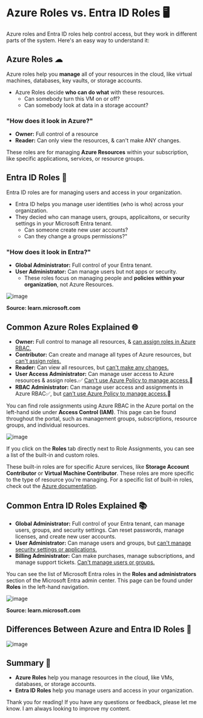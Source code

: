 # Azure Roles vs. Entra ID Roles 🖥
Azure roles and Entra ID roles help control access, but they work in different parts of the system. Here's an easy way to understand it:

## Azure Roles ☁
Azure roles help you **manage** all of your resources in the cloud, like virtual machines, databases, key vaults, or storage accounts. 
+ Azure Roles decide **who can do what** with these resources. 
    + Can somebody turn this VM on or off?
    + Can somebody look at data in a storage account?

### "How does it look in Azure?"
+ **Owner:** Full control of a resource
+ **Reader:** Can only view the resources, & can't make ANY changes. 

These roles are for managing **Azure Resources** within your subscription, like specific applications, services, or resource groups. 

## Entra ID Roles 📖
Entra ID roles are for managing users and access in your organization.
+ Entra ID helps you manage user identities (who is who) across your organization. 
+ They decied who can manage users, groups, applicaitons, or security settings in your Microsoft Entra tenant. 
    + Can someone create new user accounts?
    + Can they change a groups permissions?"

### "How does it look in Entra?"
 + **Global Administrator:** Full control of your Entra tenant.
 + **User Administrator:**  Can manage users but not apps or security.
    + These roles focus on managing people and **policies within your organization**, not Azure Resources.

![image](https://github.com/user-attachments/assets/af51151f-c84f-4ced-91c5-31c02d6e602f)

 **Source: learn.microsoft.com**

## Common Azure Roles Explained 🌐
+ **Owner:** Full control to manage all resources, & <u> can assign roles in Azure RBAC.</u> 
+ **Contributor:** Can create and manage all types of Azure resources, but <u>can't assign roles.</u>
+ **Reader:** Can view all resources, but <u>can't make any changes.</u>
+ **User Access Administrator:** Can manage user access to Azure resources & assign roles.✅ <u> Can't use Azure Policy to manage access.</u>🚫
+ **RBAC Administrator:** Can manage user access and assignments in Azure RBAC✅, but <u>can't use Azure Policy to manage access.</u>🚫

You can find role assignments using Azure RBAC in the Azure portal on the left-hand side under **Access Control (IAM)**. This page can be found throughout the portal, such as management groups, subscriptions, resource groups, and individual resources.

![image](https://github.com/user-attachments/assets/e68ce24a-2f94-444f-90fe-74f4091ca79e)

If you click on the **Roles** tab directly next to Role Assignments, you can see a list of the built-in and custom roles. 

These built-in roles are for specific Azure services, like **Storage Account Contributor** or **Virtual Machine Contributor**. These roles are more specific to the type of resource you're managing. For a specific list of built-in roles, check out the [Azure documentation](https://docs.microsoft.com/en-us/azure/role-based-access-control/built-in-roles).

## Common Entra ID Roles Explained 📚
+ **Global Administrator:** Full control of your Entra tenant, can manage users, groups, and security settings. Can reset passwords, manage licenses, and create new user accounts.
+ **User Administrator:** Can manage users and groups, but <u>can't manage security settings or applications.</u>
+ **Billing Administrator:** Can make purchases, manage subscriptions, and manage support tickets. <u>Can't manage users or groups.</u>

You can see the list of Microsoft Entra roles in the **Roles and administrators** section of the Microsoft Entra admin center. This page can be found under **Roles** in the left-hand navigation.

![image](https://github.com/user-attachments/assets/bf62eef8-0bb4-4b90-a233-a21503be8473)

 **Source: learn.microsoft.com**

 ## Differences Between Azure and Entra ID Roles 🤔
 ![image](https://github.com/user-attachments/assets/0a81d555-9a68-41ef-ada6-40751f262167)

 ## Summary 📝
+ **Azure Roles** help you manage resources in the cloud, like VMs, databases, or storage accounts.
+ **Entra ID Roles** help you manage users and access in your organization.

Thank you for reading! If you have any questions or feedback, please let me know. I am always looking to improve my content. 

